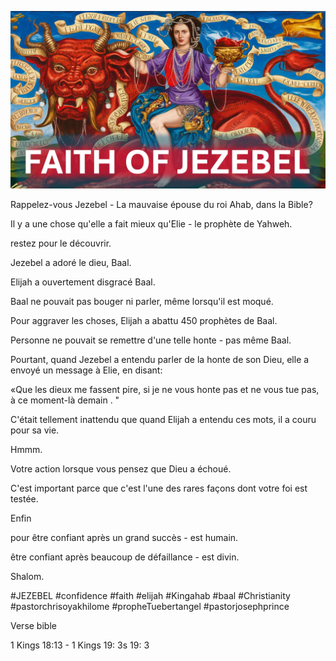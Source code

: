 ![Video cover image](../cover.jpg "cover photo")

Rappelez-vous Jezebel - La mauvaise épouse du roi Ahab, dans la Bible?

Il y a une chose qu'elle a fait mieux qu'Elie - le prophète de Yahweh.

restez pour le découvrir.

Jezebel a adoré le dieu, Baal.

Elijah a ouvertement disgracé Baal.

Baal ne pouvait pas bouger ni parler, même lorsqu'il est moqué.

Pour aggraver les choses, Elijah a abattu 450 prophètes de Baal.

Personne ne pouvait se remettre d'une telle honte - pas même Baal.

Pourtant, quand Jezebel a entendu parler de la honte de son Dieu, elle a envoyé un message à Elie, en disant:

«Que les dieux me fassent pire, si je ne vous honte pas et ne vous tue pas, à ce moment-là demain . "

C'était tellement inattendu que quand Elijah a entendu ces mots, il a couru pour sa vie.

Hmmm.

Votre action lorsque vous pensez que Dieu a échoué.

C'est important parce que c'est l'une des rares façons dont votre foi est testée.

Enfin

pour être confiant après un grand succès - est humain.

être confiant après beaucoup de défaillance - est divin.

Shalom.


#JEZEBEL #confidence #faith #elijah #Kingahab #baal #Christianity #pastorchrisoyakhilome #propheTuebertangel #pastorjosephprince



Verse bible

1 Kings 18:13 - 1 Kings 19: 3s 19: 3